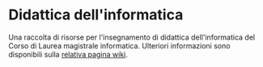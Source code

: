 # Didattica dell'informatica

Una raccolta di risorse per l'insegnamento di didattica dell'informatica del Corso di
Laurea magistrale informatica. Ulteriori informazioni sono disponibili sulla
[relativa pagina
wiki](https://csunibo.github.io/wiki/raccolte-di-risorse/index.html).
